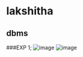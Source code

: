 # lakshitha
## dbms
###EXP 1;
![image](https://user-images.githubusercontent.com/113350595/193734935-84f2d3dd-7b24-44d2-994f-839d1edfab6d.png)
![image](https://user-images.githubusercontent.com/113350595/193735453-02ee2eee-8be1-4a06-9271-6364fcf8f135.png)
